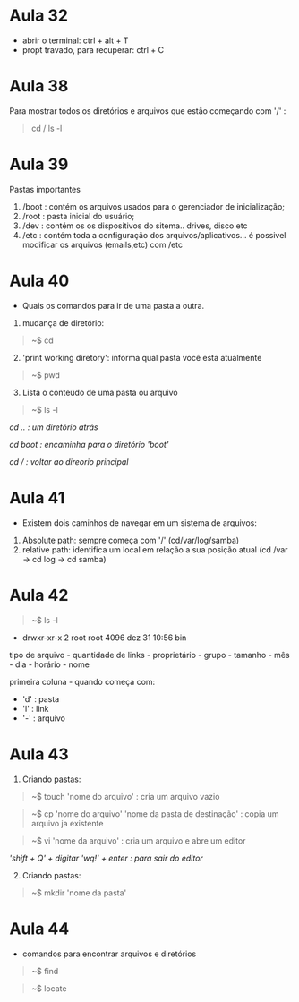 # Aula 32
- abrir o terminal: ctrl + alt + T
- propt travado,  para recuperar: ctrl + C

# Aula 38

Para mostrar todos os diretórios e arquivos que estão começando com '/' :

> cd /
> ls -l

# Aula 39

Pastas importantes
1. /boot : contém os arquivos usados para o gerenciador de inicialização;
2. /root : pasta inicial do usuário;
3. /dev : contém os os dispositivos do sitema.. drives, disco etc
4. /etc : contém toda a configuração dos arquivos/aplicativos... é possivel modificar os arquivos (emails,etc) com /etc

# Aula 40

- Quais os comandos para ir de uma pasta a outra.

1. mudança de diretório:
> ~$ cd
2. 'print working diretory': informa qual pasta você esta atualmente
> ~$ pwd
3. Lista o conteúdo de uma pasta ou arquivo
> ~$ ls -l

_cd .. : um diretório atrás_

_cd boot : encaminha para o diretório 'boot'_

_cd / : voltar ao direorio principal_

# Aula 41

- Existem dois caminhos de navegar em um sistema de arquivos:
1. Absolute path: sempre começa com '/' (cd/var/log/samba)
2. relative path: identifica um local em relação a sua posição atual (cd /var -> cd log -> cd samba)

# Aula 42

> ~$ ls -l

- drwxr-xr-x   2 root root       4096 dez 31 10:56 bin

 tipo de arquivo - quantidade de links - proprietário - grupo - tamanho - mês - dia - horário - nome

primeira coluna - quando começa com:
- 'd' : pasta
- 'l' : link 
- '-' : arquivo

# Aula 43

1. Criando pastas:

> ~$ touch 'nome do arquivo' : cria um arquivo vazio

> ~$ cp 'nome do arquivo' 'nome da pasta de destinação' : copia um arquivo ja existente 

> ~$ vi 'nome da arquivo' : cria um arquivo e abre um editor

_'shift + Q' + digitar 'wq!' + enter : para sair do editor_

2. Criando pastas:

> ~$ mkdir 'nome da pasta'

# Aula 44

- comandos para encontrar arquivos e diretórios

> ~$ find 

> ~$ locate
